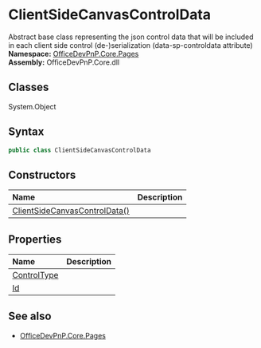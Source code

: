 # ClientSideCanvasControlData
Abstract base class representing the json control data that will be included in each client side control (de-)serialization (data-sp-controldata attribute)  
**Namespace:** [OfficeDevPnP.Core.Pages](OfficeDevPnP.Core.Pages.md)  
**Assembly:** OfficeDevPnP.Core.dll  
## Classes
System.Object  
## Syntax
```C#
public class ClientSideCanvasControlData
```
## Constructors
|**Name**|**Description**|
|:-----|:-----|
| [ClientSideCanvasControlData()](ClientSideCanvasControlDataconstructor1details.md) | 
## Properties
|**Name**|**Description**|
|:-----|:-----|
| [ControlType](ClientSideCanvasControlData.ControlType.md) | 
| [Id](ClientSideCanvasControlData.Id.md) | 
## See also
- [OfficeDevPnP.Core.Pages](OfficeDevPnP.Core.Pages.md)
